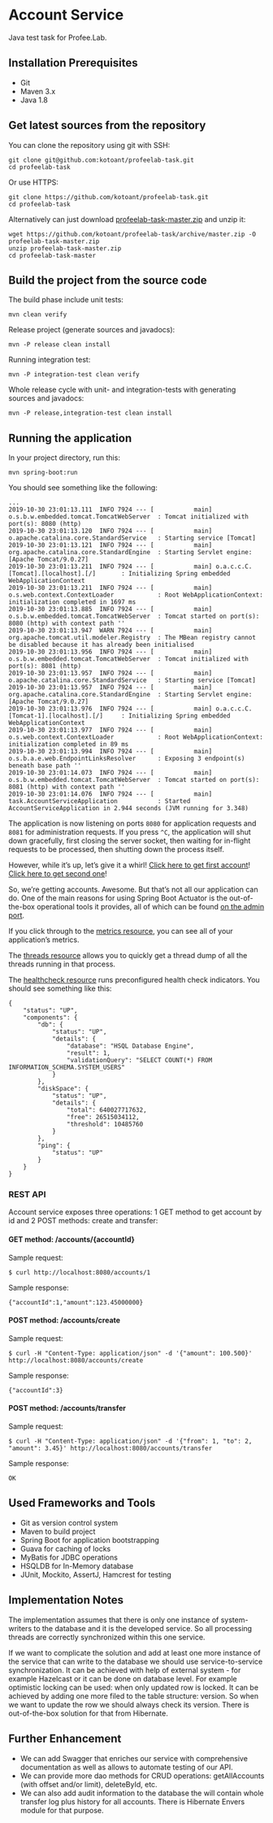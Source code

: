 # Account Service
Java test task for Profee.Lab.

## Installation Prerequisites
* Git
* Maven 3.x
* Java 1.8

## Get latest sources from the repository
You can clone the repository using git with SSH:
```
git clone git@github.com:kotoant/profeelab-task.git
cd profeelab-task
```
Or use HTTPS:
```
git clone https://github.com/kotoant/profeelab-task.git
cd profeelab-task
```
Alternatively can just download [profeelab-task-master.zip](https://github.com/kotoant/profeelab-task/archive/master.zip) and unzip it:
```
wget https://github.com/kotoant/profeelab-task/archive/master.zip -O profeelab-task-master.zip
unzip profeelab-task-master.zip
cd profeelab-task-master
```

## Build the project from the source code
The build phase include unit tests:
```
mvn clean verify
```
Release project (generate sources and javadocs):
```
mvn -P release clean install
```
Running integration test:
```
mvn -P integration-test clean verify
```
Whole release cycle with unit- and integration-tests with generating sources and javadocs:
```
mvn -P release,integration-test clean install
```

## Running the application
In your project directory, run this:
```
mvn spring-boot:run
```
You should see something like the following:
```
...
2019-10-30 23:01:13.111  INFO 7924 --- [           main] o.s.b.w.embedded.tomcat.TomcatWebServer  : Tomcat initialized with port(s): 8080 (http)
2019-10-30 23:01:13.120  INFO 7924 --- [           main] o.apache.catalina.core.StandardService   : Starting service [Tomcat]
2019-10-30 23:01:13.121  INFO 7924 --- [           main] org.apache.catalina.core.StandardEngine  : Starting Servlet engine: [Apache Tomcat/9.0.27]
2019-10-30 23:01:13.211  INFO 7924 --- [           main] o.a.c.c.C.[Tomcat].[localhost].[/]       : Initializing Spring embedded WebApplicationContext
2019-10-30 23:01:13.211  INFO 7924 --- [           main] o.s.web.context.ContextLoader            : Root WebApplicationContext: initialization completed in 1697 ms
2019-10-30 23:01:13.885  INFO 7924 --- [           main] o.s.b.w.embedded.tomcat.TomcatWebServer  : Tomcat started on port(s): 8080 (http) with context path ''
2019-10-30 23:01:13.947  WARN 7924 --- [           main] org.apache.tomcat.util.modeler.Registry  : The MBean registry cannot be disabled because it has already been initialised
2019-10-30 23:01:13.956  INFO 7924 --- [           main] o.s.b.w.embedded.tomcat.TomcatWebServer  : Tomcat initialized with port(s): 8081 (http)
2019-10-30 23:01:13.957  INFO 7924 --- [           main] o.apache.catalina.core.StandardService   : Starting service [Tomcat]
2019-10-30 23:01:13.957  INFO 7924 --- [           main] org.apache.catalina.core.StandardEngine  : Starting Servlet engine: [Apache Tomcat/9.0.27]
2019-10-30 23:01:13.976  INFO 7924 --- [           main] o.a.c.c.C.[Tomcat-1].[localhost].[/]     : Initializing Spring embedded WebApplicationContext
2019-10-30 23:01:13.977  INFO 7924 --- [           main] o.s.web.context.ContextLoader            : Root WebApplicationContext: initialization completed in 89 ms
2019-10-30 23:01:13.994  INFO 7924 --- [           main] o.s.b.a.e.web.EndpointLinksResolver      : Exposing 3 endpoint(s) beneath base path ''
2019-10-30 23:01:14.073  INFO 7924 --- [           main] o.s.b.w.embedded.tomcat.TomcatWebServer  : Tomcat started on port(s): 8081 (http) with context path ''
2019-10-30 23:01:14.076  INFO 7924 --- [           main] task.AccountServiceApplication           : Started AccountServiceApplication in 2.944 seconds (JVM running for 3.348)

```
The application is now listening on ports `8080` for application requests and `8081` for administration requests. If you press `^C`, the application will shut down gracefully, first closing the server socket, then waiting for in-flight requests to be processed, then shutting down the process itself.

However, while it’s up, let’s give it a whirl! [Click here to get first account][1]! [Click here to get second one][2]!

[1]: http://localhost:8080/accounts/1
[2]: http://localhost:8080/accounts/2

So, we’re getting accounts. Awesome. But that’s not all our application can do. One of the main reasons for using Spring Boot Actuator is the out-of-the-box operational tools it provides, all of which can be found [on the admin port](http://localhost:8081/).

If you click through to the [metrics resource](http://localhost:8081/metrics), you can see all of your application’s metrics.

The [threads resource](http://localhost:8081/threads) allows you to quickly get a thread dump of all the threads running in that process.

The [healthcheck resource](http://localhost:8081/healthcheck) runs preconfigured health check indicators. You should see something like this:
```
{
    "status": "UP",
    "components": {
        "db": {
            "status": "UP",
            "details": {
                "database": "HSQL Database Engine",
                "result": 1,
                "validationQuery": "SELECT COUNT(*) FROM INFORMATION_SCHEMA.SYSTEM_USERS"
            }
        },
        "diskSpace": {
            "status": "UP",
            "details": {
                "total": 640027717632,
                "free": 26515034112,
                "threshold": 10485760
            }
        },
        "ping": {
            "status": "UP"
        }
    }
}
```

### REST API
Account service exposes three operations: 1 GET method to get account by id and 2 POST methods: create and transfer:

#### GET method: /accounts/{accountId}
Sample request:
```
$ curl http://localhost:8080/accounts/1
```
Sample response:
```
{"accountId":1,"amount":123.45000000}
```

#### POST method: /accounts/create
Sample request:
```
$ curl -H "Content-Type: application/json" -d '{"amount": 100.500}' http://localhost:8080/accounts/create
```
Sample response:
```
{"accountId":3}
```

#### POST method: /accounts/transfer
Sample request:
```
$ curl -H "Content-Type: application/json" -d '{"from": 1, "to": 2, "amount": 3.45}' http://localhost:8080/accounts/transfer
```
Sample response:
```
OK
```

## Used Frameworks and Tools
* Git as version control system
* Maven to build project
* Spring Boot for application bootstrapping
* Guava for caching of locks
* MyBatis for JDBC operations
* HSQLDB for In-Memory database
* JUnit, Mockito, AssertJ, Hamcrest for testing

## Implementation Notes
The implementation assumes that there is only one instance of system-writers to the database and it is the developed service.
So all processing threads are correctly synchronized within this one service.

If we want to complicate the solution and add at least one more instance of the service that can write to the database we should use service-to-service synchronization.
It can be achieved with help of external system - for example Hazelcast or it can be done on database level.
For example optimistic locking can be used: when only updated row is locked. It can be achieved by adding one more filed to the table structure: version.
So when we want to update the row we should always check its version.
There is out-of-the-box solution for that from Hibernate.

## Further Enhancement
* We can add Swagger that enriches our service with comprehensive documentation as well as allows to automate testing of our API.
* We can provide more dao methods for CRUD operations: getAllAccounts (with offset and/or limit), deleteById, etc.
* We can also add audit information to the database the will contain whole transfer log plus history for all accounts.
There is Hibernate Envers module for that purpose.
